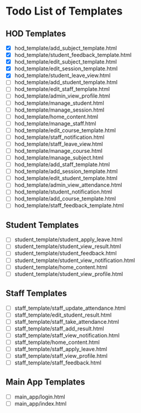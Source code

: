 # Todo List of Templates

## HOD Templates
- [x] hod_template/add_subject_template.html
- [x] hod_template/student_feedback_template.html
- [x] hod_template/edit_subject_template.html
- [x] hod_template/edit_session_template.html
- [x] hod_template/student_leave_view.html
- [ ] hod_template/add_student_template.html
- [ ] hod_template/edit_staff_template.html
- [ ] hod_template/admin_view_profile.html
- [ ] hod_template/manage_student.html
- [ ] hod_template/manage_session.html
- [ ] hod_template/home_content.html
- [ ] hod_template/manage_staff.html
- [ ] hod_template/edit_course_template.html
- [ ] hod_template/staff_notification.html
- [ ] hod_template/staff_leave_view.html
- [ ] hod_template/manage_course.html
- [ ] hod_template/manage_subject.html
- [ ] hod_template/add_staff_template.html
- [ ] hod_template/add_session_template.html
- [ ] hod_template/edit_student_template.html
- [ ] hod_template/admin_view_attendance.html
- [ ] hod_template/student_notification.html
- [ ] hod_template/add_course_template.html
- [ ] hod_template/staff_feedback_template.html

## Student Templates
- [ ] student_template/student_apply_leave.html
- [ ] student_template/student_view_result.html
- [ ] student_template/student_feedback.html
- [ ] student_template/student_view_notification.html
- [ ] student_template/home_content.html
- [ ] student_template/student_view_profile.html

## Staff Templates
- [ ] staff_template/staff_update_attendance.html
- [ ] staff_template/edit_student_result.html
- [ ] staff_template/staff_take_attendance.html
- [ ] staff_template/staff_add_result.html
- [ ] staff_template/staff_view_notification.html
- [ ] staff_template/home_content.html
- [ ] staff_template/staff_apply_leave.html
- [ ] staff_template/staff_view_profile.html
- [ ] staff_template/staff_feedback.html

## Main App Templates
- [ ] main_app/login.html
- [ ] main_app/index.html
